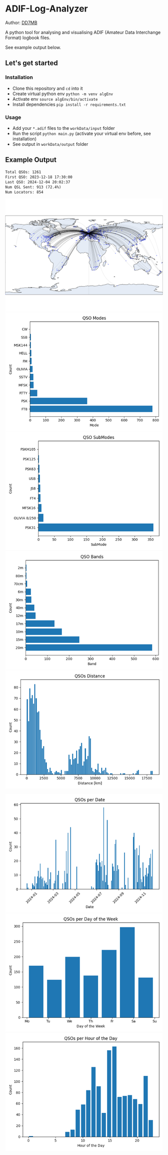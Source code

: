 # ADIF-Log-Analyzer

Author: [DD7MB](https://dd7mb.de)

A python tool for analysing and visualising ADIF (Amateur Data Interchange Format) logbook files.

See example output below.

## Let's get started

### Installation

- Clone this repository and `cd` into it
- Create virtual python env `python -m venv algEnv`
- Activate env `source algEnv/bin/activate`
- Install dependencies `pip install -r requirements.txt`

### Usage

- Add your `*.adif` files to the `workData/input` folder
- Run the script `python main.py` (activate your virtual env before, see installation)
- See output in `workData/output` folder

## Example Output

```
Total QSOs: 1261
First QSO: 2023-12-18 17:30:00
Last QSO: 2024-12-04 20:02:37
Num QSL Sent: 913 (72.4%)
Num Locators: 854
```

![](workData/output/qsos_map.png)
![](workData/output/qsos_modes.png)
![](workData/output/qsos_sub_modes.png)
![](workData/output/qsos_bands.png)
![](workData/output/qsos_distance.png)

![](workData/output/qsos_per_date.png)
![](workData/output/qsos_per_day_of_week.png)
![](workData/output/qsos_per_hour_of_day.png)